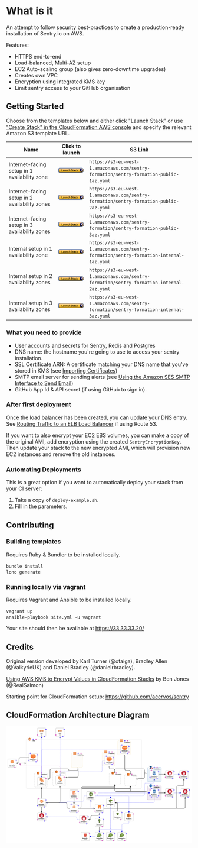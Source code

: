# What is it

An attempt to follow security best-practices to create a production-ready installation of Sentry.io on AWS.

Features:
- HTTPS end-to-end
- Load-balanced, Multi-AZ setup
- EC2 Auto-scaling group (also gives zero-downtime upgrades)
- Creates own VPC
- Encryption using integrated KMS key
- Limit sentry access to your GitHub organisation

## Getting Started

Choose from the templates below and either click "Launch Stack" or use ["Create Stack" in the CloudFormation AWS console](https://console.aws.amazon.com/cloudformation/home?#/stacks/new) and specify the relevant Amazon S3 template URL.

| Name                                          | Click to launch                                                                                                                                                                                                                        | S3 Link                                                                                  |
|-----------------------------------------------|----------------------------------------------------------------------------------------------------------------------------------------------------------------------------------------------------------------------------------------|------------------------------------------------------------------------------------------|
| Internet-facing setup in 1 availability zone  | [![Launch Stack](assets/launch-stack.png)](https://console.aws.amazon.com/cloudformation/home#/stacks/new?stackName=sentry&templateURL=https:%2F%2Fs3-eu-west-1.amazonaws.com%2Fsentry-formation%2Fsentry-formation-public-1az.yaml)   | `https://s3-eu-west-1.amazonaws.com/sentry-formation/sentry-formation-public-1az.yaml`   |
| Internet-facing setup in 2 availability zones | [![Launch Stack](assets/launch-stack.png)](https://console.aws.amazon.com/cloudformation/home#/stacks/new?stackName=sentry&templateURL=https:%2F%2Fs3-eu-west-1.amazonaws.com%2Fsentry-formation%2Fsentry-formation-public-2az.yaml)   | `https://s3-eu-west-1.amazonaws.com/sentry-formation/sentry-formation-public-2az.yaml`   |
| Internet-facing setup in 3 availability zones | [![Launch Stack](assets/launch-stack.png)](https://console.aws.amazon.com/cloudformation/home#/stacks/new?stackName=sentry&templateURL=https:%2F%2Fs3-eu-west-1.amazonaws.com%2Fsentry-formation%2Fsentry-formation-public-3az.yaml)   | `https://s3-eu-west-1.amazonaws.com/sentry-formation/sentry-formation-public-3az.yaml`   |
| Internal setup in 1 availability zone         | [![Launch Stack](assets/launch-stack.png)](https://console.aws.amazon.com/cloudformation/home#/stacks/new?stackName=sentry&templateURL=https:%2F%2Fs3-eu-west-1.amazonaws.com%2Fsentry-formation%2Fsentry-formation-internal-1az.yaml) | `https://s3-eu-west-1.amazonaws.com/sentry-formation/sentry-formation-internal-1az.yaml` |
| Internal setup in 2 availability zones        | [![Launch Stack](assets/launch-stack.png)](https://console.aws.amazon.com/cloudformation/home#/stacks/new?stackName=sentry&templateURL=https:%2F%2Fs3-eu-west-1.amazonaws.com%2Fsentry-formation%2Fsentry-formation-internal-2az.yaml) | `https://s3-eu-west-1.amazonaws.com/sentry-formation/sentry-formation-internal-2az.yaml` |
| Internal setup in 3 availability zones        | [![Launch Stack](assets/launch-stack.png)](https://console.aws.amazon.com/cloudformation/home#/stacks/new?stackName=sentry&templateURL=https:%2F%2Fs3-eu-west-1.amazonaws.com%2Fsentry-formation%2Fsentry-formation-internal-3az.yaml) | `https://s3-eu-west-1.amazonaws.com/sentry-formation/sentry-formation-internal-3az.yaml` |

### What you need to provide

- User accounts and secrets for Sentry, Redis and Postgres
- DNS name: the hostname you're going to use to access your sentry installation.
- SSL Certificate ARN: A certificate matching your DNS name that you've stored in KMS (see [Importing Certificates](http://docs.aws.amazon.com/acm/latest/userguide/import-certificate.html))
- SMTP email server for sending alerts (see [Using the Amazon SES SMTP Interface to Send Email](http://docs.aws.amazon.com/ses/latest/DeveloperGuide/send-email-smtp.html))
- GitHub App Id & API secret (if using GitHub to sign in).

### After first deployment

Once the load balancer has been created, you can update your DNS entry. See [Routing Traffic to an ELB Load Balancer](http://docs.aws.amazon.com/Route53/latest/DeveloperGuide/routing-to-elb-load-balancer.html) if using Route 53.

If you want to also encrypt your EC2 EBS volumes, you can make a copy of the original AMI, add encryption using the created `SentryEncryptionKey`. Then update your stack to the new encrypted AMI, which will provision new EC2 instances and remove the old instances.

### Automating Deployments

This is a great option if you want to automatically deploy your stack from your CI server:

1. Take a copy of `deploy-example.sh`.
2. Fill in the parameters.

## Contributing

### Building templates

Requires Ruby & Bundler to be installed locally.

```
bundle install
lono generate
```

### Running locally via vagrant

Requires Vagrant and Ansible to be installed locally.

```
vagrant up
ansible-playbook site.yml -u vagrant
```

Your site should then be available at https://33.33.33.20/

## Credits

Original version developed by Karl Turner (@otaiga), Bradley Allen (@ValkyrieUK) and Daniel Bradley (@danielrbradley).

[Using AWS KMS to Encrypt Values in CloudFormation Stacks](https://ben.fogbutter.com/2016/02/22/using-kms-to-encrypt-cloud-formation-values.html) by Ben Jones (@RealSalmon)

Starting point for CloudFormation setup: https://github.com/acervos/sentry

## CloudFormation Architecture Diagram

![CloudFormation designer export](assets/cloud-formation-designer.png)

